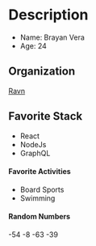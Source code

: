 # Description

- Name: Brayan Vera
- Age: 24

## Organization

[Ravn](https://ravn.co/)

## Favorite Stack

- React
- NodeJs
- GraphQL

#### Favorite Activities

- Board Sports
- Swimming

#### Random Numbers

-54
-8
-63
-39

